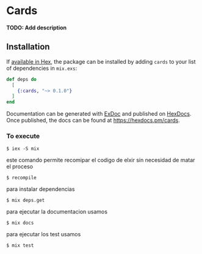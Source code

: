 # Cards

**TODO: Add description**

## Installation

If [available in Hex](https://hex.pm/docs/publish), the package can be installed
by adding `cards` to your list of dependencies in `mix.exs`:

```elixir
def deps do
  [
    {:cards, "~> 0.1.0"}
  ]
end
```

Documentation can be generated with [ExDoc](https://github.com/elixir-lang/ex_doc)
and published on [HexDocs](https://hexdocs.pm). Once published, the docs can
be found at <https://hexdocs.pm/cards>.

### To execute 

`$ iex -S mix`

este comando permite recomipar el codigo de elxir sin necesidad de matar el proceso

`$ recompile`

para instalar dependencias 

`$ mix deps.get`

para ejecutar la documentacion usamos 

`$ mix docs`

para ejecutar los test usamos 

`$ mix test`
